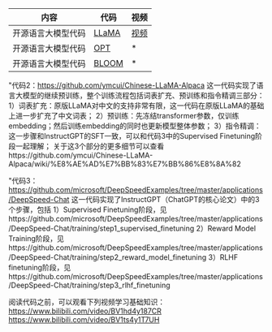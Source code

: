 <!--
 * @Descripttion: 
 * @version: 1.0
 * @Author: Areebol
 * @Date: 2023-06-10 21:32:48
-->

| 内容               | 代码                                                                                                                                                    | 视频                                                |
| ------------------ | ------------------------------------------------------------------------------------------------------------------------------------------------------- | --------------------------------------------------- |
| 开源语言大模型代码 | [LLaMA](https://github.com/huggingface/transformers/blob/ba695c1efd55091e394eb59c90fb33ac3f9f0d41/src/transformers/models/llama/modeling_llama.py#L612) | [视频](https://www.bilibili.com/video/BV1pu411o7BE) |
| 开源语言大模型代码 | [OPT](https://github.com/huggingface/transformers/blob/ba695c1efd55091e394eb59c90fb33ac3f9f0d41/src/transformers/models/opt/modeling_opt.py#L819) | * |
| 开源语言大模型代码 | [BLOOM](https://github.com/huggingface/transformers/blob/ba695c1efd55091e394eb59c90fb33ac3f9f0d41/src/transformers/models/bloom/modeling_bloom.py#L828) | * |




"代码2：https://github.com/ymcui/Chinese-LLaMA-Alpaca 
这一代码实现了语言大模型的继续预训练，整个训练流程包括词表扩充、预训练和指令精调三部分：
1）词表扩充：原版LLaMA对中文的支持非常有限，这一代码在原版LLaMA的基础上进一步扩充了中文词表；
2）预训练：先冻结transformer参数，仅训练embedding；然后训练embedding的同时也更新模型整体参数；
3）指令精调：这一步骤和InstructGPT的SFT一致，可以和代码3中的Supervised Finetuning阶段一起理解；
关于这3个部分的更多细节可以查看https://github.com/ymcui/Chinese-LLaMA-Alpaca/wiki/%E8%AE%AD%E7%BB%83%E7%BB%86%E8%8A%82 



"代码3：https://github.com/microsoft/DeepSpeedExamples/tree/master/applications/DeepSpeed-Chat 
这一代码实现了InstructGPT（ChatGPT的核心论文）中的3个步骤，包括
1）Supervised Finetuning阶段，见https://github.com/microsoft/DeepSpeedExamples/tree/master/applications/DeepSpeed-Chat/training/step1_supervised_finetuning 
2）Reward Model Training阶段，见https://github.com/microsoft/DeepSpeedExamples/tree/master/applications/DeepSpeed-Chat/training/step2_reward_model_finetuning 
3）RLHF finetuning阶段，见https://github.com/microsoft/DeepSpeedExamples/tree/master/applications/DeepSpeed-Chat/training/step3_rlhf_finetuning

阅读代码之前，可以观看下列视频学习基础知识：
https://www.bilibili.com/video/BV1hd4y187CR
https://www.bilibili.com/video/BV1ts4y1T7UH
